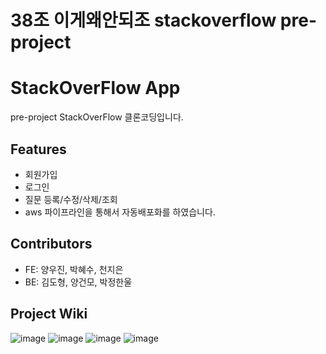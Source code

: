# 38조 이게왜안되조 stackoverflow pre-project

# StackOverFlow App

pre-project
StackOverFlow 클론코딩입니다.

## Features
- 회원가입
- 로그인
- 질문 등록/수정/삭제/조회
- aws 파이프라인을 통해서 자동배포화를 하였습니다.

## Contributors

- FE: 양우진, 박혜수, 천지은
- BE: 김도형, 양건모, 박정한울

## Project Wiki
![image](https://user-images.githubusercontent.com/80298907/210202819-048869d7-6d7d-4906-829e-2ce7bcd7698b.png)
![image](https://user-images.githubusercontent.com/80298907/210202837-b421e4a8-771d-4482-8a6d-978a9f7ad28f.png)
![image](https://user-images.githubusercontent.com/80298907/210202844-2b9bb0ed-1241-4133-9a15-4d2046be7d7f.png)
![image](https://user-images.githubusercontent.com/80298907/210202864-3d370d9a-4a8a-4531-82cc-cd9195987e18.png)
